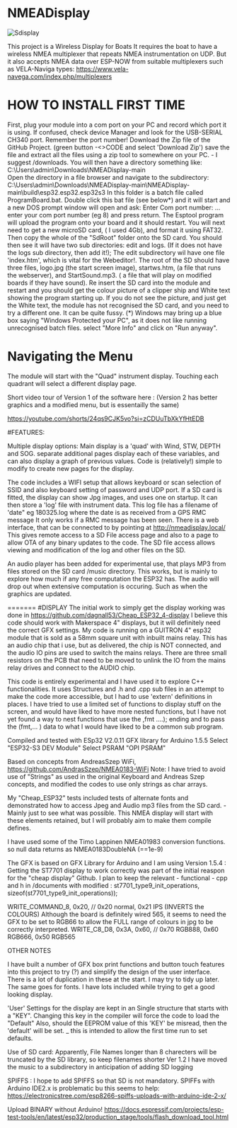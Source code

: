 # NMEADisplay

![Sdisplay](https://github.com/user-attachments/assets/e3a0ba0e-b552-46d3-bceb-dcc11c7a620e)

This project is a Wireless Display for Boats
It requires the boat to have a wireless NMEA multiplexer that repeats NMEA instrumentation on UDP.
But it also accepts NMEA data over ESP-NOW from suitable multiplexers such as VELA-Naviga types: 
https://www.vela-navega.com/index.php/multiplexers

# HOW TO INSTALL FIRST TIME
 
First, plug your module into a com port on your PC and record which port it is using. 
If confused, check device Manager and look for the USB-SERIAL CH340 port. 
Remember the port number!
Download the Zip file of the GitHub Project. (green button -<>CODE and select 'Download Zip')
save the file and extract all the files using a zip tool to somewhere on your PC. - I suggest /downloads.
You will then have a directory something like: C:\Users\admin\Downloads\NMEADisplay-main\
Open the directory in a file browser and navigate to the subdirectory:
C:\Users\admin\Downloads\NMEADisplay-main\NMEADisplay-main\build\esp32.esp32.esp32s3
In this folder is a batch file called ProgramBoard.bat.
Double click this bat file (see below*) and it will start and a new DOS prompt window will open and ask: 
Enter Com port number: ... enter your com port number (eg 8) and press return. 
The Esptool program will upload the program onto your board and it should restart. 
You will next need to get a new microSD card, ( I used 4Gb), and format it using FAT32.
Then copy the whole of the "SdRoot" folder onto the SD card. 
You should then see it will have two sub directories: edit and logs. (If it does not have the logs sub directory, then add it!);
The edit subdirectory wil have one file 'index.htm', which is vital for the Webeditor!.
The root of the SD should have three files, logo.jpg (the start screen image), startws.htm, (a file that runs the webserver), and StartSound.mp3. ( a file that will play on modified boards if they have sound).
Re insert the SD card into the module and restart and you should get the colour picture of a clipper ship and White text showing the program starting up. 
If you do not see the picture, and just get the White text, the module has not recognised the SD card, and you need to try a different one. 
It can be quite fussy. 
(*) Windows may bring up a blue box saying "Windows Protected your PC", as it does not like running unrecognised batch files. 
select "More Info" and click on "Run anyway". 

# Navigating the Menu

The module will start with the "Quad" instrument display. Touching each quadrant will select a different display page.








Short video tour of Version 1 of the software here : 
(Version 2 has better graphics and a modified menu, but is essentailly the same)

https://youtube.com/shorts/24qs9CJK5vo?si=zCDUuTbXkYfHtEDB


#FEATURES:

Multiple display options: Main display is a 'quad' with Wind, STW, DEPTH and SOG.
separate additional pages display each of these variables, and can also display a graph of previous values.
Code is (relatively!) simple to modify to create new pages for the display.

The code includes a WIFI setup that allows keyboard or scan selection of SSID and also keyboard setting of password and UDP port.
If a SD card is fitted, the display can show Jpg images, and uses one on startup.
It can then store a 'log' file with instrument data.
This log file has a filename of 'date" eg 180325.log where the date is as received from a GPS RMC message It only works if a RMC message has been seen. 
There is a web interface, that can be connected to by pointing at http://nmeadisplay.local/
This gives remote access to a SD File access page and also to a page to allow OTA of any binary updates to the code.
The SD file access allows viewing and modification of the log and other files on the SD.

An audio player has been added for experimental use, that plays MP3 from files stored on the SD card /music directory.
This works, but is mainly to explore how much if any free computation the ESP32 has. The audio will drop out when extensive computation is occuring. Such as when the graphics are updated. 

=======
#DISPLAY 
The initial work to simply get the display working was done in https://github.com/dagnall53/Cheap_ESP32_4-display
I believe this code should work with Makerspace 4" displays, but it will definitely need the correct GFX settings. 
My code is running on a GUITRON 4" esp32 module that is sold as a 58mm square unit with inbuilt mains relay.
This has an audio chip that i use, but as delivered, the chip is NOT connected, and the audio IO pins are used to switch the mains relays. 
There are three small resistors on the PCB that need to be moved to unlink the IO from the mains relay drives and connect to the AUDIO chip.


This code is entirely experimental and I have used it to explore C++ functionalities. 
It uses Structures and .h and .cpp sub files in an attempt to make the code more accessible, but I had to use 'extern' definitions in places.
I have tried to use a limited set of functions to display stuff on the screen, and would have liked to have more nested functions, but I have not yet found a way to nest functions that use the ,fmt ....); ending and to pass the (fmt,... ) data to what I would have liked to be a common sub program.  


Compiled and tested with ESp32 V2.0.11 
GFX library for Arduino 1.5.5
Select "ESP32-S3 DEV Module"
Select PSRAM "OPI PSRAM"



Based on concepts from AndreasSzep WiFi, https://github.com/AndrasSzep/NMEA0183-WiFi
Note: I have tried to avoid use of "Strings" as used in the original Keyboard and Andreas Szep concepts, and modified the codes to use only strings as char arrays. 

My "Cheap_ESP32" tests included tests of alternate fonts and demonstrated how to access Jpeg and Audio mp3 files from the SD card. - Mainly just to see what was possible. 
This NMEA display will start with these elements retained, but I will probably aim to make them compile defines.

I have used some of the Timo Lappinen NMEA01983 conversion functions. so null data returns as NMEA0183DoubleNA (==1e-9)

The GFX is based on GFX Library for Arduino and I am using Version 1.5.4 : Getting the ST7701 display to work correctly was part of the initial reaspon for the "cheap display" Github.
I plan to keep the relevant - functional -  cpp and h in /documents with modified :
 st7701_type9_init_operations,  sizeof(st7701_type9_init_operations));

WRITE_COMMAND_8, 0x20, // 0x20 normal, 0x21 IPS (INVERTS the COLOURS)
Although the board is definitely wired 565, it seems to need the GFX to be set to RGB66 to allow the FULL range of colours in jpg to be correctly interpreted. 
WRITE_C8_D8, 0x3A, 0x60, // 0x70 RGB888, 0x60 RGB666, 0x50 RGB565

OTHER NOTES 

I have built a number of GFX box print functions and button touch features into this project to try (?) and simplify the design of the user interface. 
There is a lot of duplication in these at the start. I may try to tidy up later.
The same goes for fonts. I have lots included while trying to get a good looking display. 

'User' Settings for the display are kept in an Single structure that starts with a "KEY". Changing this key in the compiler will force the code to load the "Default" 
Also, should the EEPROM value of this 'KEY' be misread, then the 'default' will be set. _ this is intended to allow the first time run to set defaults.

Use of SD card:
Apparently, File Names longer than 8 charecters will be truncated by the SD library, so keep filenames shorter 
Ver 1.2 I have moved the music to a subdirectory in anticipation of adding SD logging

SPIFFS :
I hope to add SPIFFS so that SD is not mandatory.
SPIFFs with Arduino IDE2.x is problematic bu this seems to help: https://electronicstree.com/esp8266-spiffs-uploads-with-arduino-ide-2-x/

Upload BINARY without Arduino!
https://docs.espressif.com/projects/esp-test-tools/en/latest/esp32/production_stage/tools/flash_download_tool.html



